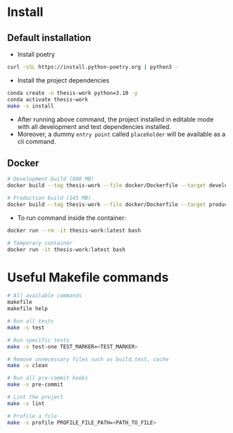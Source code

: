 # Install

## Default installation

- Install poetry

```bash
curl -sSL https://install.python-poetry.org | python3 -
```

- Install the project dependencies

```bash
conda create -n thesis-work python=3.10 -y
conda activate thesis-work
make -s install
```

- After running above command, the project installed in editable mode with all development and test dependencies installed.
- Moreover, a dummy `entry point` called `placeholder` will be available as a cli command.

## Docker

```bash
# Development build (800 MB)
docker build --tag thesis-work --file docker/Dockerfile --target development .

# Production build (145 MB)
docker build --tag thesis-work --file docker/Dockerfile --target production .
```

- To run command inside the container:

```bash
docker run --rm -it thesis-work:latest bash

# Temporary container
docker run -it thesis-work:latest bash
```

# Useful Makefile commands

```bash
# All available commands
makefile
makefile help

# Run all tests
make -s test

# Run specific tests
make -s test-one TEST_MARKER=<TEST_MARKER>

# Remove unnecessary files such as build,test, cache
make -s clean

# Run all pre-commit hooks
make -s pre-commit

# Lint the project
make -s lint

# Profile a file
make -s profile PROFILE_FILE_PATH=<PATH_TO_FILE>
```
